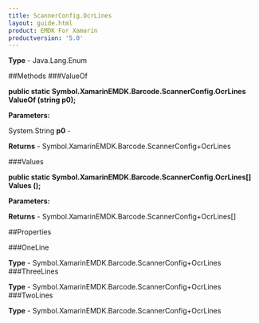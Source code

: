 ```yaml
---
title: ScannerConfig.OcrLines
layout: guide.html
product: EMDK For Xamarin 
productversion: '5.0' 
---
```



**Type** - Java.Lang.Enum

##Methods
###ValueOf

**public static Symbol.XamarinEMDK.Barcode.ScannerConfig.OcrLines ValueOf (string p0);**



**Parameters:**

System.String **p0**  - 

**Returns** - Symbol.XamarinEMDK.Barcode.ScannerConfig+OcrLines

###Values

**public static Symbol.XamarinEMDK.Barcode.ScannerConfig.OcrLines[] Values ();**



**Parameters:**

**Returns** - Symbol.XamarinEMDK.Barcode.ScannerConfig+OcrLines[]

##Properties

###OneLine


**Type** - Symbol.XamarinEMDK.Barcode.ScannerConfig+OcrLines
###ThreeLines


**Type** - Symbol.XamarinEMDK.Barcode.ScannerConfig+OcrLines
###TwoLines


**Type** - Symbol.XamarinEMDK.Barcode.ScannerConfig+OcrLines
